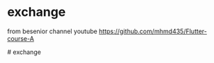 # exchange
from besenior  channel youtube
https://github.com/mhmd435/Flutter-course-A

#   e x c h a n g e  
 